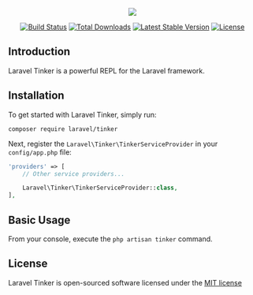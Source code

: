 <p align="center"><img src="https://laravel.com/assets/img/components/logo-tinker.svg"></p>

<p align="center">
<a href="https://travis-ci.org/laravel/tinker"><img src="https://travis-ci.org/laravel/tinker.svg" alt="Build Status"></a>
<a href="https://packagist.org/packages/laravel/tinker"><img src="https://poser.pugx.org/laravel/tinker/d/total.svg" alt="Total Downloads"></a>
<a href="https://packagist.org/packages/laravel/tinker"><img src="https://poser.pugx.org/laravel/tinker/v/stable.svg" alt="Latest Stable Version"></a>
<a href="https://packagist.org/packages/laravel/tinker"><img src="https://poser.pugx.org/laravel/tinker/license.svg" alt="License"></a>
</p>

## Introduction

Laravel Tinker is a powerful REPL for the Laravel framework.

## Installation

To get started with Laravel Tinker, simply run:

    composer require laravel/tinker

Next, register the `Laravel\Tinker\TinkerServiceProvider` in your `config/app.php` file:

```php
'providers' => [
    // Other service providers...

    Laravel\Tinker\TinkerServiceProvider::class,
],
```

## Basic Usage

From your console, execute the `php artisan tinker` command.

## License

Laravel Tinker is open-sourced software licensed under the [MIT license](https://opensource.org/licenses/MIT)
